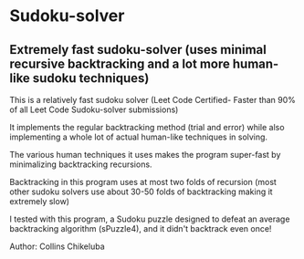 # Sudoku-solver
## Extremely fast sudoku-solver (uses minimal recursive backtracking and a lot more human-like sudoku techniques)

  This is a relatively fast sudoku solver (Leet Code Certified- Faster than 90% of all Leet Code Sudoku-solver submissions)

  It implements the regular backtracking method (trial and error) while also implementing a whole lot of actual human-like techniques in solving.

  The various human techniques it uses makes the program super-fast by minimalizing backtracking recursions.

  Backtracking in this program uses at most two folds of recursion (most other sudoku solvers use about 30-50 folds of backtracking making it extremely slow)

  I tested with this program, a Sudoku puzzle designed to defeat an average backtracking algorithm (sPuzzle4), and it didn't backtrack even once!

  Author: Collins Chikeluba
